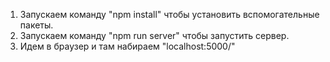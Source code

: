 1. Запускаем команду "npm install" чтобы установить вспомогательные пакеты.
2. Запускаем команду "npm run server" чтобы запустить сервер.
3. Идем в браузер и там набираем "localhost:5000/"